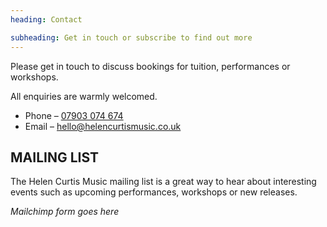 ```yaml
---
heading: Contact

subheading: Get in touch or subscribe to find out more
---
```


Please get in touch to discuss bookings for tuition, performances or workshops.

All enquiries are warmly welcomed.

- Phone – <a href="tel:07903074674">07903 074 674</a>
- Email – hello@helencurtismusic.co.uk

## MAILING LIST

The Helen Curtis Music mailing list is a great way to hear about interesting events such as upcoming performances, workshops or new releases.

_Mailchimp form goes here_
